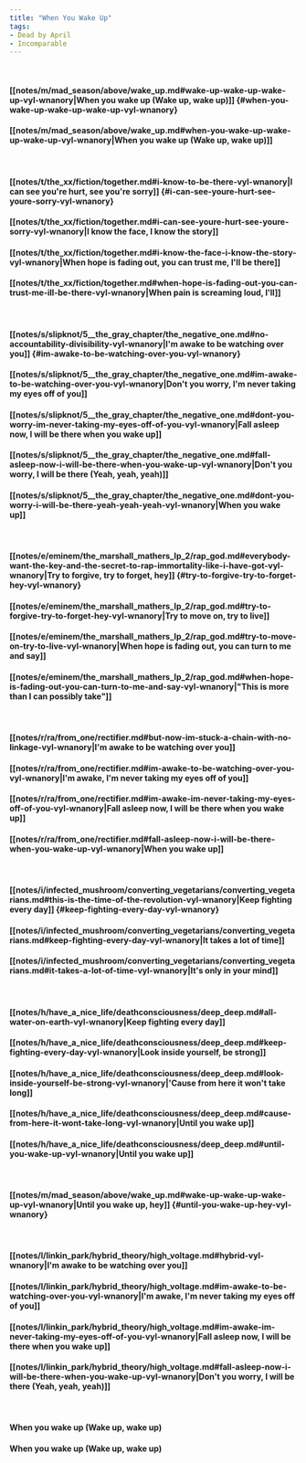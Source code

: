 ```yaml
---
title: "When You Wake Up"
tags:
- Dead by April
- Incomparable
---
```

&nbsp;
#### [[notes/m/mad_season/above/wake_up.md#wake-up-wake-up-wake-up-vyl-wnanory|When you wake up (Wake up, wake up)]] {#when-you-wake-up-wake-up-wake-up-vyl-wnanory}
#### [[notes/m/mad_season/above/wake_up.md#when-you-wake-up-wake-up-wake-up-vyl-wnanory|When you wake up (Wake up, wake up)]]
&nbsp;
#### [[notes/t/the_xx/fiction/together.md#i-know-to-be-there-vyl-wnanory|I can see you're hurt, see you're sorry]] {#i-can-see-youre-hurt-see-youre-sorry-vyl-wnanory}
#### [[notes/t/the_xx/fiction/together.md#i-can-see-youre-hurt-see-youre-sorry-vyl-wnanory|I know the face, I know the story]]
#### [[notes/t/the_xx/fiction/together.md#i-know-the-face-i-know-the-story-vyl-wnanory|When hope is fading out, you can trust me, I'll be there]]
#### [[notes/t/the_xx/fiction/together.md#when-hope-is-fading-out-you-can-trust-me-ill-be-there-vyl-wnanory|When pain is screaming loud, I'll]]
&nbsp;
#### [[notes/s/slipknot/5__the_gray_chapter/the_negative_one.md#no-accountability-divisibility-vyl-wnanory|I'm awake to be watching over you]] {#im-awake-to-be-watching-over-you-vyl-wnanory}
#### [[notes/s/slipknot/5__the_gray_chapter/the_negative_one.md#im-awake-to-be-watching-over-you-vyl-wnanory|Don't you worry, I'm never taking my eyes off of you]]
#### [[notes/s/slipknot/5__the_gray_chapter/the_negative_one.md#dont-you-worry-im-never-taking-my-eyes-off-of-you-vyl-wnanory|Fall asleep now, I will be there when you wake up]]
#### [[notes/s/slipknot/5__the_gray_chapter/the_negative_one.md#fall-asleep-now-i-will-be-there-when-you-wake-up-vyl-wnanory|Don't you worry, I will be there (Yeah, yeah, yeah)]]
#### [[notes/s/slipknot/5__the_gray_chapter/the_negative_one.md#dont-you-worry-i-will-be-there-yeah-yeah-yeah-vyl-wnanory|When you wake up]]
&nbsp;
#### [[notes/e/eminem/the_marshall_mathers_lp_2/rap_god.md#everybody-want-the-key-and-the-secret-to-rap-immortality-like-i-have-got-vyl-wnanory|Try to forgive, try to forget, hey]] {#try-to-forgive-try-to-forget-hey-vyl-wnanory}
#### [[notes/e/eminem/the_marshall_mathers_lp_2/rap_god.md#try-to-forgive-try-to-forget-hey-vyl-wnanory|Try to move on, try to live]]
#### [[notes/e/eminem/the_marshall_mathers_lp_2/rap_god.md#try-to-move-on-try-to-live-vyl-wnanory|When hope is fading out, you can turn to me and say]]
#### [[notes/e/eminem/the_marshall_mathers_lp_2/rap_god.md#when-hope-is-fading-out-you-can-turn-to-me-and-say-vyl-wnanory|"This is more than I can possibly take"]]
&nbsp;
#### [[notes/r/ra/from_one/rectifier.md#but-now-im-stuck-a-chain-with-no-linkage-vyl-wnanory|I'm awake to be watching over you]]
#### [[notes/r/ra/from_one/rectifier.md#im-awake-to-be-watching-over-you-vyl-wnanory|I'm awake, I'm never taking my eyes off of you]]
#### [[notes/r/ra/from_one/rectifier.md#im-awake-im-never-taking-my-eyes-off-of-you-vyl-wnanory|Fall asleep now, I will be there when you wake up]]
#### [[notes/r/ra/from_one/rectifier.md#fall-asleep-now-i-will-be-there-when-you-wake-up-vyl-wnanory|When you wake up]]
&nbsp;
#### [[notes/i/infected_mushroom/converting_vegetarians/converting_vegetarians.md#this-is-the-time-of-the-revolution-vyl-wnanory|Keep fighting every day]] {#keep-fighting-every-day-vyl-wnanory}
#### [[notes/i/infected_mushroom/converting_vegetarians/converting_vegetarians.md#keep-fighting-every-day-vyl-wnanory|It takes a lot of time]]
#### [[notes/i/infected_mushroom/converting_vegetarians/converting_vegetarians.md#it-takes-a-lot-of-time-vyl-wnanory|It's only in your mind]]
&nbsp;
#### [[notes/h/have_a_nice_life/deathconsciousness/deep_deep.md#all-water-on-earth-vyl-wnanory|Keep fighting every day]]
#### [[notes/h/have_a_nice_life/deathconsciousness/deep_deep.md#keep-fighting-every-day-vyl-wnanory|Look inside yourself, be strong]]
#### [[notes/h/have_a_nice_life/deathconsciousness/deep_deep.md#look-inside-yourself-be-strong-vyl-wnanory|'Cause from here it won't take long]]
#### [[notes/h/have_a_nice_life/deathconsciousness/deep_deep.md#cause-from-here-it-wont-take-long-vyl-wnanory|Until you wake up]]
#### [[notes/h/have_a_nice_life/deathconsciousness/deep_deep.md#until-you-wake-up-vyl-wnanory|Until you wake up]]
&nbsp;
#### [[notes/m/mad_season/above/wake_up.md#wake-up-wake-up-wake-up-vyl-wnanory|Until you wake up, hey]] {#until-you-wake-up-hey-vyl-wnanory}
&nbsp;
#### [[notes/l/linkin_park/hybrid_theory/high_voltage.md#hybrid-vyl-wnanory|I'm awake to be watching over you]]
#### [[notes/l/linkin_park/hybrid_theory/high_voltage.md#im-awake-to-be-watching-over-you-vyl-wnanory|I'm awake, I'm never taking my eyes off of you]]
#### [[notes/l/linkin_park/hybrid_theory/high_voltage.md#im-awake-im-never-taking-my-eyes-off-of-you-vyl-wnanory|Fall asleep now, I will be there when you wake up]]
#### [[notes/l/linkin_park/hybrid_theory/high_voltage.md#fall-asleep-now-i-will-be-there-when-you-wake-up-vyl-wnanory|Don't you worry, I will be there (Yeah, yeah, yeah)]]
&nbsp;
#### When you wake up (Wake up, wake up)
#### When you wake up (Wake up, wake up)
